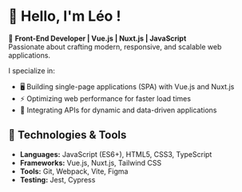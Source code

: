 # 👋 Hello, I'm Léo !

🚀 **Front-End Developer | Vue.js | Nuxt.js | JavaScript**  
Passionate about crafting modern, responsive, and scalable web applications.

I specialize in:
- 🖥️ Building single-page applications (SPA) with Vue.js and Nuxt.js
- ⚡ Optimizing web performance for faster load times
- 🔗 Integrating APIs for dynamic and data-driven applications

## 🔧 Technologies & Tools
- **Languages:** JavaScript (ES6+), HTML5, CSS3, TypeScript  
- **Frameworks:** Vue.js, Nuxt.js, Tailwind CSS  
- **Tools:** Git, Webpack, Vite, Figma  
- **Testing:** Jest, Cypress



